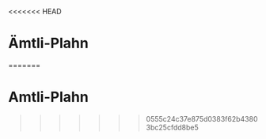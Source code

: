 <<<<<<< HEAD
# &Auml;mtli-Plahn
=======
# Amtli-Plahn
>>>>>>> 0555c24c37e875d0383f62b43803bc25cfdd8be5
